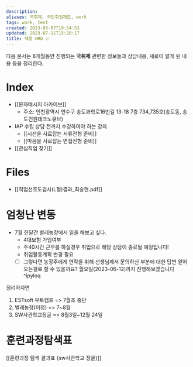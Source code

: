 ```yaml
---
description:
aliases: 국취제, 국민취업제도, work
tags: work, test
created: 2023-05-07T19:54:53
updated: 2023-07-11T15:20:17
title: 채움 HRD 📈
---
```

다음 문서는 8개월동안 진행되는 **국취제** 관련한 정보들과 상담내용, 새로이 알게 된 내용 등을 정리한다.

# Index
- [[문자메시지 아카이브]]
	- 주소: 인천광역시 연수구 송도과학로16번길 13-18 7층 734,735호(송도동, 송도건원테크노큐브)
- IAP 수립 상담 전까지 수강하여야 하는 강좌
	- [[시선을 사로잡는 서류전형 준비]]
	- [[마음을 사로잡는 면접전형 준비]]
- [[관심직업 찾기]]

# Files
- [[직업선호도검사(L형)결과_최승현.pdf]]

# 엄청난 변동

- 7월 한달간 벌레농장에서 일을 해보고 싶다.
	- 4대보험 가입여부 
	- 주40시간 근무를 하실경우 취업으로 해당 상담이 종료될 예정입니다!
	- 취업활동계획 변경 필요
	- [ ] 그렇다면 농장주에게 연락을 취해 선생님께서 문의하신 부분에 대한 답변 얻어오는걸로 할 수 있을까요? 월요일(2023-06-12)까지 진행해보겠습니다 ^ipyloq

정리하자면
1. ESTsoft 부트캠프 => 7월초 중단
2. 벌레농장(미정) => 7~8월
3. SW사관학교정글 => 8월3일~12월 24일

# 훈련과정탐색표

[[훈련과정 탐색 결과표 {sw사관학교 정글}]]
